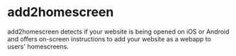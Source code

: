 # add2homescreen
add2homescreen detects if your website is being opened on iOS or Android and offers on-screen instructions to add your website as a webapp to users' homescreens.
